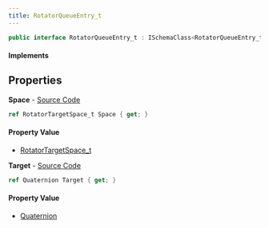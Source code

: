 ```yaml
---
title: RotatorQueueEntry_t
---
```


```csharp
public interface RotatorQueueEntry_t : ISchemaClass<RotatorQueueEntry_t>, ISchemaField, ISchemaClass, INativeHandle
```

#### Implements

## Properties

**Space** - [Source Code](https://github.com/swiftly-solution/swiftlys2/blob/main/managed/src/SwiftlyS2.Generated/Schemas/Interfaces/RotatorQueueEntry_t.cs#L18)

```csharp
ref RotatorTargetSpace_t Space { get; }
```

#### Property Value

- [RotatorTargetSpace_t](/docs/api/shared/schemadefinitions/rotatortargetspace_t)

**Target** - [Source Code](https://github.com/swiftly-solution/swiftlys2/blob/main/managed/src/SwiftlyS2.Generated/Schemas/Interfaces/RotatorQueueEntry_t.cs#L16)

```csharp
ref Quaternion Target { get; }
```

#### Property Value

- [Quaternion](/docs/api/shared/natives/quaternion)

